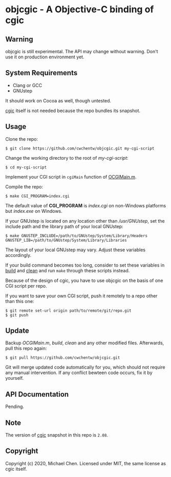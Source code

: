 # objcgic - A Objective-C binding of cgic

## Warning

objcgic is still experimental. The API may change without warning. Don't use it on production environment yet.

## System Requirements

* Clang or GCC
* GNUstep

It should work on Cocoa as well, though untested.

[cgic](https://github.com/boutell/cgic) itself is not needed because the repo bundles its snapshot.

## Usage

Clone the repo:

```
$ git clone https://github.com/cwchentw/objcgic.git my-cgi-script
```

Change the working directory to the root of *my-cgi-script*:

```
$ cd my-cgi-script
```

Implement your CGI script in `cgiMain` function of [OCGIMain.m](/OCGIMain.m).

Compile the repo:

```
$ make CGI_PROGRAM=index.cgi
```

The default value of **CGI_PROGRAM** is *index.cgi* on non-Windows platforms but *index.exe* on Windows.

If your GNUstep is located on any location other than */usr/GNUstep*, set the include path and the library path of your local GNUstep:

```
$ make GNUSTEP_INCLUDE=/path/to/GNUstep/System/Library/Headers GNUSTEP_LIB=/path/to/GNUstep/System/Library/Libraries
```

The layout of your local GNUstep may vary. Adjust these variables accordingly.

If your build command becomes too long, consider to set these variables in [build](/build) and [clean](/clean) and run `make` through these scripts instead.

Because of the design of cgic, you have to use objcgic on the basis of one CGI script per repo.

If you want to save your own CGI script, push it remotely to a repo other than this one:

```
$ git remote set-url origin path/to/remote/git/repo.git
$ git push
```

## Update

Backup *OCGIMain.m*, *build*, *clean* and any other modified files. Afterwards, pull this repo again:

```
$ git pull https://github.com/cwchentw/objcgic.git
```

Git will merge updated code automatically for you, which should not require any manual intervention. If any conflict bewteen code occurs, fix it by yourself.

## API Documentation

Pending.

## Note

The version of [cgic](https://github.com/boutell/cgic) snapshot in this repo is `2.08`.

## Copyright

Copyright (c) 2020, Michael Chen. Licensed under MIT, the same license as cgic itself.
